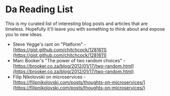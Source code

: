 # Da Reading List

This is my curated list of interesting blog posts and articles that are timeless.  Hopefully it'll leave you with something to think about and expose you to new ideas.

* Steve Yegge's rant on "Platform" - [https://gist.github.com/chitchcock/1281611](https://gist.github.com/chitchcock/1281611)
* Marc Booker's "The power of two random choices" - [https://brooker.co.za/blog/2012/01/17/two-random.html](https://brooker.co.za/blog/2012/01/17/two-random.html)
*  Filip Nikolovski on microservices - [https://filipnikolovski.com/posts/thoughts-on-microservices/](https://filipnikolovski.com/posts/thoughts-on-microservices/)
